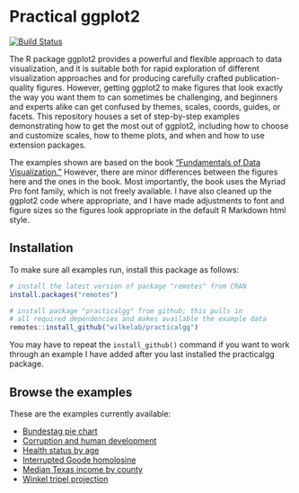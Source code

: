 
<!-- README.md is generated from README.Rmd. Please edit that file -->

# Practical ggplot2

[![Build
Status](https://travis-ci.org/wilkelab/isoband.svg?branch=master)](https://travis-ci.org/wilkelab/practicalgg)

The R package ggplot2 provides a powerful and flexible approach to data
visualization, and it is suitable both for rapid exploration of
different visualization approaches and for producing carefully crafted
publication-quality figures. However, getting ggplot2 to make figures
that look exactly the way you want them to can sometimes be challenging,
and beginners and experts alike can get confused by themes, scales,
coords, guides, or facets. This repository houses a set of step-by-step
examples demonstrating how to get the most out of ggplot2, including how
to choose and customize scales, how to theme plots, and when and how to
use extension packages.

The examples shown are based on the book [“Fundamentals of Data
Visualization.”](https://serialmentor.com/dataviz) However, there are
minor differences between the figures here and the ones in the book.
Most importantly, the book uses the Myriad Pro font family, which is not
freely available. I have also cleaned up the ggplot2 code where
appropriate, and I have made adjustments to font and figure sizes so the
figures look appropriate in the default R Markdown html style.

## Installation

To make sure all examples run, install this package as follows:

``` r
# install the latest version of package "remotes" from CRAN
install.packages("remotes")

# install package "practicalgg" from github; this pulls in 
# all required dependencies and makes available the example data
remotes::install_github("wilkelab/practicalgg")
```

You may have to repeat the `install_github()` command if you want to
work through an example I have added after you last installed the
practicalgg package.

## Browse the examples

These are the examples currently available:

  - [Bundestag pie
    chart](https://wilkelab.org/practicalgg/articles/bundestag_pie.html)
  - [Corruption and human
    development](https://wilkelab.org/practicalgg/articles/corruption_human_development.html)
  - [Health status by
    age](https://wilkelab.org/practicalgg/articles/health_status.html)
  - [Interrupted Goode
    homolosine](https://wilkelab.org/practicalgg/articles/goode.html)
  - [Median Texas income by
    county](https://wilkelab.org/practicalgg/articles/Texas_income.html)
  - [Winkel tripel
    projection](https://wilkelab.org/practicalgg/articles/Winkel_tripel.html)
